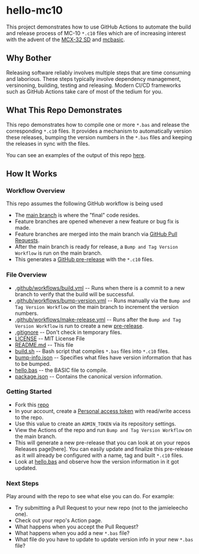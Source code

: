 # hello-mc10
This project demonstrates how to use GitHub Actions to automate the build
and release process of MC-10 `*.c10` files which are of increasing interest
with the advent of the
[MCX-32 SD](https://thezippsterzone.com/mc-10-items-for-sale/) and
[mcbasic](https://github.com/gregdionne/mcbasic).


## Why Bother
Releasing software reliably involves multiple steps that are time consuming
and laborious. These steps typically involve dependency management,
versinoning, building, testing and releasing. Modern CI/CD frameworks such as
GitHub Actions take care of most of the tedium for you.


## What This Repo Demonstrates
This repo demonstrates how to compile one or more `*.bas` and release the
corresponding `*.c10` files. It provides a mechanism to automatically
version these releases, bumping the version numbers in the `*.bas` files
and keeping the releases in sync with the files.

You can see an examples of the output of this repo
[here](https://github.com/jamieleecho/hello-mc10/releases).


## How It Works
### Workflow Overview
This repo assumes the following GitHub workflow is being used
* The [main branch](https://github.com/jamieleecho/hello-mc10) is where
  the "final" code resides.
* Feature branches are opened whenever a new feature or bug fix is made.
* Feature branches are merged into the main branch via
  [GitHub Pull Requests](https://github.com/jamieleecho/hello-mc10/pulls).
* After the main branch is ready for release, a `Bump and Tag Version Workflow`
  is run on the main branch.
* This generates a 
  [GitHub pre-release](https://github.com/jamieleecho/hello-mc10/releases)
  with the `*.c10` files.

### File Overview
* [.github/workflows/build.yml](https://github.com/jamieleecho/hello-mc10/blob/main/.github/workflows/build.yml)
  -- Runs when there is a commit to a new branch to verify that the build will
  be successful.
* [.github/workflows/bump-version.yml](https://github.com/jamieleecho/hello-mc10/blob/main/.github/workflows/bump-version.yml)
   -- Runs manually via the `Bump and Tag Version Workflow` on the main branch
   to increment the version numbers. 
* [.github/workflows/make-release.yml](https://github.com/jamieleecho/hello-mc10/blob/main/.github/workflows/make-release.yml)
   -- Runs after the `Bump and Tag Version Workflow` is run to create a new
  [pre-release](https://github.com/jamieleecho/hello-mc10/releases).
* [.gitignore](https://github.com/jamieleecho/hello-mc10/blob/main/.gitignore) -- Don't
  check in temporary files.
* [LICENSE](https://github.com/jamieleecho/hello-mc10/blob/main/LICENSE)
  -- MIT License File
* [README.md](https://github.com/jamieleecho/hello-mc10/blob/main/README.md)
  -- This file
* [build.sh](https://github.com/jamieleecho/hello-mc10/blob/main/build.sh)
  -- Bash script that compiles `*.bas` files into `*.c10` files.
* [bump-info.json](https://github.com/jamieleecho/hello-mc10/blob/main/bump-info.json)
  -- Specifies what files have version information that has to be bumped.
* [hello.bas](https://github.com/jamieleecho/hello-mc10/blob/main/hello.bas)
  -- the BASIC file to compile.
* [package.json](https://github.com/jamieleecho/hello-mc10/blob/main/package.json)
  -- Contains the canonical version information.

### Getting Started
* Fork this [repo](https://github.com/jamieleecho/hello-mc10)
* In your account, create a
  [Personal access token](https://github.com/settings/tokens) with read/write
  access to the repo.
* Use this value to create an `ADMIN_TOKEN` via its repository settings.
* View the Actions of the repo and run `Bump and Tag Version Workflow` on the
  main branch.
* This will generate a new pre-release that you can look at on your repos
  Releases page[here]. You can easily update and finalize this pre-release
  as it will already be configured with a name, tag and built `*.c10` files.
* Look at
  [hello.bas](https://github.com/jamieleecho/hello-mc10/blob/main/hello.bas)
  and observe how the version information in it got updated.

### Next Steps
Play around with the repo to see what else you can do. For example:
* Try submitting a Pull Request to your new repo (not to the jamieleecho one).
* Check out your repo's Action page.
* What happens when you accept the Pull Request?
* What happens when you add a new `*.bas` file?
* What file do you have to update to update version info in your new `*.bas`
  file?

